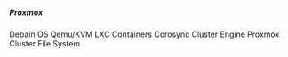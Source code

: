 ##### Proxmox

Debain OS
Qemu/KVM
LXC Containers
Corosync Cluster Engine
Proxmox Cluster File System